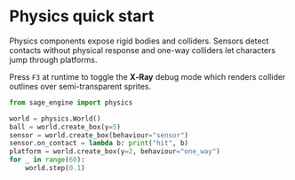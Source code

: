 # Physics quick start

Physics components expose rigid bodies and colliders. Sensors detect
contacts without physical response and one-way colliders let characters
jump through platforms.

Press ``F3`` at runtime to toggle the **X‑Ray** debug mode which renders
collider outlines over semi-transparent sprites.

```python
from sage_engine import physics

world = physics.World()
ball = world.create_box(y=5)
sensor = world.create_box(behaviour="sensor")
sensor.on_contact = lambda b: print("hit", b)
platform = world.create_box(y=2, behaviour="one_way")
for _ in range(60):
    world.step(0.1)
```
